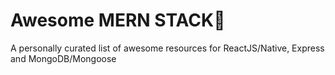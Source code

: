 # Awesome MERN STACK🌟

A personally curated list of awesome resources for ReactJS/Native, Express and MongoDB/Mongoose
